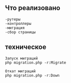 
## Что реализовано
```
-рутеры
-контроллеры
-миграция 
-сбор страницы
```

## техническое
```
Запуск миграций
php migration.php -r:Migrate 

Откат миграций
php migration.php -r:Down
```
